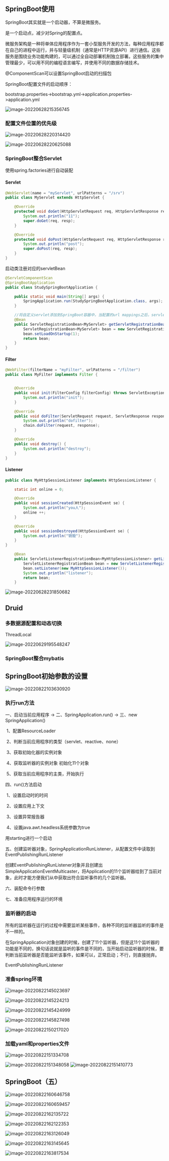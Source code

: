 ## SpringBoot使用

SpringBoot其实就是一个启动器，不算是微服务。

是一个启动点，减少对Spring的配置点。



微服务架构是一种将单体应用程序作为一套小型服务开发的方法，每种应用程序都在自己的进程中运行，并与轻量级机制（通常是HTTP资源API）进行通信。这些服务是围绕业务功能构建的，可以通过全自动部署机制独立部署。这些服务的集中管理最少，可以用不同的编程语言编写，并使用不同的数据存储技术。



@ComponentScan可以设置SpringBoot启动的扫描包



SpringBoot配置文件的启动顺序：

bootstrap.properties->bootstrap.yml->application.properties->application.yml



![image-20220628215356745](image/image-20220628215356745.png) 



### 配置文件位置的优先级

![image-20220628220314420](image/image-20220628220314420.png) 

![image-20220628220625088](image/image-20220628220625088.png) 



### SpringBoot整合Servlet



使用spring.factories进行自动装配



#### Servlet

```java
@WebServlet(name = "myServlet", urlPatterns = "/srv")
public class MyServlet extends HttpServlet {

    @Override
    protected void doGet(HttpServletRequest req, HttpServletResponse resp) throws ServletException, IOException {
        System.out.println("11");
        super.doGet(req, resp);
    }

    @Override
    protected void doPost(HttpServletRequest req, HttpServletResponse resp) throws ServletException, IOException {
        System.out.println("post");
        super.doPost(req, resp);
    }
}
```

启动类注册对应的servletBean

```java
@ServletComponentScan
@SpringBootApplication
public class StudySpringBootApplication {

    public static void main(String[] args) {
        SpringApplication.run(StudySpringBootApplication.class, args);
    }

    //将自定义servlet添加到SpringBoot容器中，当配置的url mappings之后，servlet自己的配置就不会生效
    @Bean
    public ServletRegistrationBean<MyServlet> getServletRegistrationBean() {
        ServletRegistrationBean<MyServlet> bean = new ServletRegistrationBean<>(new MyServlet());
        bean.setLoadOnStartup(1);
        return bean;
    }
}
```



#### Filter

```java
@WebFilter(filterName = "myFilter", urlPatterns = "/filter")
public class MyFilter implements Filter {


    @Override
    public void init(FilterConfig filterConfig) throws ServletException {
        System.out.println("init");
    }

    @Override
    public void doFilter(ServletRequest request, ServletResponse response, FilterChain chain) throws IOException, ServletException {
        System.out.println("dofilter");
        chain.doFilter(request, response);
    }

    @Override
    public void destroy() {
        System.out.println("destroy");
    }
}
```

#### Listener



```java
public class MyHttpSessionListener implements HttpSessionListener {

    static int online = 0;

    @Override
    public void sessionCreated(HttpSessionEvent se) {
        System.out.println("you人");
        online ++;
    }

    @Override
    public void sessionDestroyed(HttpSessionEvent se) {
        System.out.println("销毁");
    }
}
```

```java
    @Bean
    public ServletListenerRegistrationBean<MyHttpSessionListener> getListener() {
        ServletListenerRegistrationBean bean = new ServletListenerRegistrationBean();
        bean.setListener(new MyHttpSessionListener());
        System.out.println("listener");
        return bean;
    }
```



![image-20220628231850682](image/image-20220628231850682.png) 







## Druid





### 多数据源配置和动态切换



ThreadLocal

![image-20220629195548247](image/image-20220629195548247.png) 



### SpringBoot整合mybatis











## SpringBoot初始参数的设置

![image-20220822103630920](image/image-20220822103630920.png)



### 执行run方法

一、启动当前应用程序 -> 二、SpringApplication.run() -> 三、new SpringApplication()

​	1、配置ResourceLoader

​	2、判断当前应用程序的类型（servlet、reactive、none）

​	3、获取初始化器的实例对象

​	4、获取监听器的实例对象 初始化11个对象

​	5、获取当前应用程序的主类，开始执行

四、run()方法启动

​	1、设置启动时的时间

​	2、设置应用上下文

​	3、设置异常报告器

​	4、设置java.awt.headless系统参数为true

用starting进行一个启动

五、创建监听器对象，SpringApplicationRunListener，从配置文件中读取到EventPublishingRunListener

创建EventPublishingRunListener对象并且创建出SimpleApplicationEventMulticaster，将Application的11个监听器给到了当前对象，此时才能方便我们从中获取出符合监听事件的几个监听器。

六、装配命令行参数

七、准备应用程序运行的环境



### 监听器的启动

所有的监听器在运行的过程中需要监听某些事件，各种不同的监听器监听的事件是不一样的。

在SpringApplication对象创建的时候，创建了11个监听器，但是这11个监听器的功能是不同的，换句话说就是监听的事件是不同的，当开始启动监听器的时候，要判断当前监听器是否能监听该事件，如果可以，正常启动；不行，则直接抛弃。



EventPublishingRunListener



### 准备spring环境

![image-20220822145023697](image/image-20220822145023697.png) 



![image-20220822145224213](image/image-20220822145224213.png) 

![image-20220822145424999](image/image-20220822145424999.png) 

 ![image-20220822145827498](image/image-20220822145827498.png) 



![image-20220822150217020](image/image-20220822150217020.png) 



### 加载yaml和properties文件

![image-20220822151334708](image/image-20220822151334708.png) 

 ![image-20220822151348058](image/image-20220822151348058.png)	![image-20220822151410773](image/image-20220822151410773.png) 



## SpringBoot（五）



![image-20220822160646758](image/image-20220822160646758.png) 

![image-20220822160659457](image/image-20220822160659457.png) 



![image-20220822162135722](image/image-20220822162135722.png)

![image-20220822162122353](image/image-20220822162122353.png) 



![image-20220822163126049](image/image-20220822163126049.png) 

![image-20220822163145645](image/image-20220822163145645.png) 





![image-20220822163817534](image/image-20220822163817534.png) 





















































































